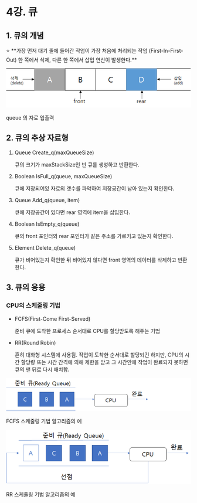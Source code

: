 # 4강. 큐

## 1. 큐의 개념

<aside>
⭐ **가장 먼저 대기 줄에 들어간 작업이 가장 처음에 처리되는 작업 (First-In-First-Out)
한 쪽에서 삭제, 다른 한 쪽에서 삽입 연산이 발생한다.**

</aside>

![queue 의 자료 입출력](Untitled.png)

queue 의 자료 입출력

## 2. 큐의 추상 자료형

1. Queue Create_q(maxQueueSize)
    
    큐의 크기가 maxStackSize인 빈 큐를 생성하고 반환한다.
    
2. Boolean IsFull_q(queue, maxQueueSize)
    
    큐에 저장되어있 자료의 갯수를 파악하여 저장공간이 남아 있는지 확인한다.
    
3. Queue Add_q(queue, item)
    
    큐에 저장공간이 있다면 rear 영역에 item을 삽입한다.
    
4. Boolean IsEmpty_q(queue)
    
    큐의 front 포인터와 rear 포인터가 같은 주소를 가르키고 있는지 확인한다.
    
5. Element Delete_q(queue)
    
    큐가 비어있는지 확인한 뒤 비어있지 않다면 front 영역의 데이터를 삭제하고 반환한다.
    

## 3. 큐의 응용

### CPU의 스케줄링 기법

- FCFS(First-Come First-Served)
    
    준비 큐에 도착한 프로세스 순서대로 CPU를 할당받도록 해주는 기법
    
- RR(Round Robin)
    
    흔히 대화형 시스템에 사용됨. 작업이 도착한 순서대로 할당되긴 하지만, CPU의 시간 할당량 또는 시간 간격에 의해 제한을 받고 그 시간안에 작업이 완료되지 못하면 큐의 맨 뒤로 다시 배치함.
    

![FCFS 스케줄링 기법 알고리즘의 예](Untitled%201.png)

FCFS 스케줄링 기법 알고리즘의 예

![RR 스케줄링 기법 알고리즘의 예](Untitled%202.png)

RR 스케줄링 기법 알고리즘의 예